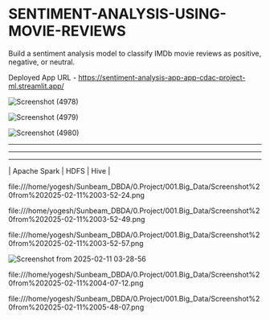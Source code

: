 # SENTIMENT-ANALYSIS-USING-MOVIE-REVIEWS
Build a sentiment analysis model to classify IMDb movie reviews as positive, negative, or neutral.

Deployed App URL - https://sentiment-analysis-app-app-cdac-project-ml.streamlit.app/


![Screenshot (4978)](https://github.com/user-attachments/assets/9aa8d522-0903-4910-bcd8-ea28501c76e3)

![Screenshot (4979)](https://github.com/user-attachments/assets/633c16b3-d831-45e1-91bf-0ad39aa33da5)

![Screenshot (4980)](https://github.com/user-attachments/assets/6d620382-1720-4673-a103-9355bcd6d76c)

----------------------------------------------------------------------------------------------------------------------------
----------------------------------------------------------------------------------------------------------------------------
----------------------------------------------------------------------------------------------------------------------------
| Apache Spark | HDFS | Hive |

file:///home/yogesh/Sunbeam_DBDA/0.Project/001.Big_Data/Screenshot%20from%202025-02-11%2003-52-24.png

file:///home/yogesh/Sunbeam_DBDA/0.Project/001.Big_Data/Screenshot%20from%202025-02-11%2003-52-49.png

file:///home/yogesh/Sunbeam_DBDA/0.Project/001.Big_Data/Screenshot%20from%202025-02-11%2003-52-57.png

![Screenshot from 2025-02-11 03-28-56](https://github.com/user-attachments/assets/bb317d2a-bfdd-44b7-9ad9-9101ccbee2df)

file:///home/yogesh/Sunbeam_DBDA/0.Project/001.Big_Data/Screenshot%20from%202025-02-11%2004-07-12.png

file:///home/yogesh/Sunbeam_DBDA/0.Project/001.Big_Data/Screenshot%20from%202025-02-11%2005-48-07.png







